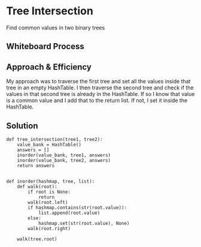 # Tree Intersection
Find common values in two binary trees

## Whiteboard Process


## Approach & Efficiency
My approach was to traverse the first tree and set all the values inside that tree in an empty HashTable. I then traverse the second tree and check if the values in that second tree is already in the HashTable. If so I know that value is a common value and I add that to the return list. If not, I set it inside the HashTable.

## Solution
```
def tree_intersection(tree1, tree2):
    value_bank = HashTable()
    answers = []
    inorder(value_bank, tree1, answers)
    inorder(value_bank, tree2, answers)
    return answers


def inorder(hashmap, tree, list):
    def walk(root):
        if root is None:
            return
        walk(root.left)
        if hashmap.contains(str(root.value)):
            list.append(root.value)
        else: 
            hashmap.set(str(root.value), None)
        walk(root.right)

    walk(tree.root)
```